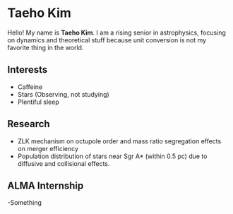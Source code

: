 # Taeho Kim

Hello! My name is **Taeho Kim**. I am a rising senior in astrophysics, focusing on dynamics and theoretical stuff because unit conversion is not my favorite thing in the world.

## Interests

- Caffeine
- Stars (Observing, not studying)
- Plentiful sleep

## Research

- ZLK mechanism on octupole order and mass ratio segregation effects on merger efficiency
- Population distribution of stars near Sgr A* (within 0.5 pc) due to diffusive and collisional effects.

## ALMA Internship 

-Something
